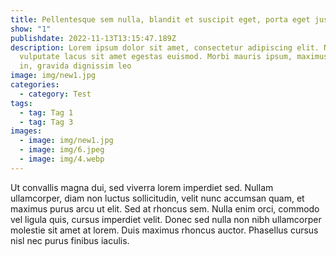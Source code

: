 ```yaml
---
title: Pellentesque sem nulla, blandit et suscipit eget, porta eget justo
show: "1"
publishdate: 2022-11-13T13:15:47.189Z
description: Lorem ipsum dolor sit amet, consectetur adipiscing elit. Nullam
  vulputate lacus sit amet egestas euismod. Morbi mauris ipsum, maximus vel odio
  in, gravida dignissim leo
image: img/new1.jpg
categories:
  - category: Test
tags:
  - tag: Tag 1
  - tag: Tag 3
images:
  - image: img/new1.jpg
  - image: img/6.jpeg
  - image: img/4.webp
---
```

<!--StartFragment-->

Ut convallis magna dui, sed viverra lorem imperdiet sed. Nullam ullamcorper, diam non luctus sollicitudin, velit nunc accumsan quam, et maximus purus arcu ut elit. Sed at rhoncus sem. Nulla enim orci, commodo vel ligula quis, cursus imperdiet velit. Donec sed nulla non nibh ullamcorper molestie sit amet at lorem. Duis maximus rhoncus auctor. Phasellus cursus nisl nec purus finibus iaculis.



<!--EndFragment-->